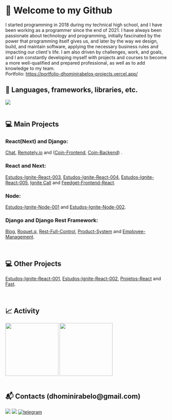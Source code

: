 <h1>👋 Welcome to my Github</h1>
<span>
I started programming in 2018 during my technical high school, and I have been working as a programmer since the end of 2021. I have always been passionate about technology and programming, initially fascinated by the power that programming itself gives us, and later by the way we design, build, and maintain software, applying the necessary business rules and impacting our client's life. I am also driven by challenges, work, and goals, and I am constantly developing myself with projects and courses to become a more well-qualified and prepared professional, as well as to add knowledge to my team.
</span>

<br>

<span>
Portfolio: <a href="https://portfolio-dhominirabelos-projects.vercel.app/">https://portfolio-dhominirabelos-projects.vercel.app/</a>
</span>

<br>
<h2>🚀 Languages, frameworks, libraries, etc.</h2>
<a href="https://skillicons.dev">
   <img src="https://skillicons.dev/icons?i=typescript,js,react,next,nest,python,django" />
</a>

<br>
<br>
<h2>💻 Main Projects</h2>

<h3><strong>React(Next) and Django:</strong></h3>
<p>
<a target="_blank" href="https://github.com/dhomini-rabelo/chat">Chat</a>, <a target="_blank" href="https://github.com/dhomini-rabelo/remotely-store">Remotely.io</a> and
(<a target="_blank" href="https://github.com/dhomini-rabelo/Coin-Frontend">Coin-Frontend</a>, <a target="_blank" href="https://github.com/dhomini-rabelo/Coin-Backend">Coin-Backend</a>)
.
</p>

<h3><strong>React and Next:</strong></h3>
<p>
<a target="_blank" href="https://github.com/dhomini-rabelo/Estudos-Ignite-React-003">Estudos-Ignite-React-003</a>,
<a target="_blank" href="https://github.com/dhomini-rabelo/Estudos-Ignite-React-004">Estudos-Ignite-React-004</a>,
<a target="_blank" href="https://github.com/dhomini-rabelo/Estudos-Ignite-React-005">Estudos-Ignite-React-005</a>,
<a target="_blank" href="https://github.com/dhomini-rabelo/Ignite-Call">Ignite Call</a> and
<a target="_blank" href="https://github.com/dhomini-rabelo/Feedget-Frontend-React">Feedget-Frontend-React</a>.
</p>

<h3><strong>Node:</strong></h3>
<p>
<a target="_blank" href="https://github.com/dhomini-rabelo/Estudos-Ignite-Node-001">Estudos-Ignite-Node-001</a> and
<a target="_blank" href="https://github.com/dhomini-rabelo/Estudos-Ignite-Node-002">Estudos-Ignite-Node-002</a>.
<p>

<h3><strong>Django and Django Rest Framework:</strong></h3>
<p>
<a target="_blank" href="https://github.com/dhomini-rabelo/Blog">Blog</a>,
<a target="_blank" href="https://github.com/dhomini-rabelo/Roquet-q">Roquet.q</a>,
<a target="_blank" href="https://github.com/dhomini-rabelo/Rest-Full-Control">Rest-Full-Control</a>,
<a target="_blank" href="https://github.com/dhomini-rabelo/Product-System">Product-System</a> and
<a target="_blank" href="https://github.com/dhomini-rabelo/Employee-Management">Employee-Management</a>.
</p>

<br>
<h2>💻 Other Projects</h2>
<p>
<a target="_blank" href="https://github.com/dhomini-rabelo/Estudos-Ignite-React-001">Estudos-Ignite-React-001</a>,
<a target="_blank" href="https://github.com/dhomini-rabelo/Estudos-Ignite-React-002">Estudos-Ignite-React-002</a>,
<a target="_blank" href="https://github.com/dhomini-rabelo/Projetos-React">Projetos-React</a> and
<a href="https://github.com/dhomini-rabelo/Fast">Fast</a>.
</p>

<br>
<h2>📈 Activity</h2>

<div align="left">
  <img height="165em" 
  src="https://github-readme-stats.vercel.app/api?username=dhomini-rabelo&show_icons=true&theme=github&include_all_commits=true&count_private=true"/>
  <img height="165em" 
  src="https://github-readme-stats.vercel.app/api/top-langs/?username=dhomini-rabelo&layout=compact&langs_count=7&theme=github"/>
</div>

<br>
<h2>📬 Contacts (dhominirabelo@gmail.com)</h2>

<div>
<a href="https://www.linkedin.com/in/dhomini-rabelo" target="_blank"><img src="https://img.shields.io/badge/-LinkedIn-%230077B5?style=for-the-badge&logo=linkedin&logoColor=white" target="_blank"></a>
<a href="mailto:dhominirabelo@gmail.com" target="_blank"><img src="https://img.shields.io/badge/Gmail-D14836?style=for-the-badge&logo=gmail&logoColor=white"></a>
<a href="https://t.me/fael_07" alt="Telegram" target="_blank">
    <img src="https://img.shields.io/badge/Telegram-2CA5E0?style=for-the-badge&logo=telegram&logoColor=white" alt="telegram">
  </a>
</div>